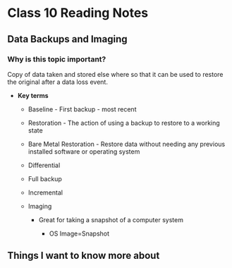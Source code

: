 # **Class 10 Reading Notes**

## Data Backups and Imaging

### **Why is this topic important?**

Copy of data taken and stored else where so that it can be used to restore the original after a data loss event.

- **Key terms**

  - Baseline - First backup - most recent

  - Restoration - The action of using a backup to restore to a working state

  - Bare Metal Restoration - Restore data without needing any previous installed software or operating system

  - Differential

  - Full backup

  - Incremental

  - Imaging

    - Great for taking a snapshot of a computer system

      - OS Image=Snapshot

## Things I want to know more about
